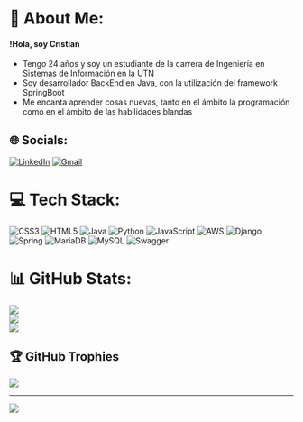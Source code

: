 # 💫 About Me:
#### !Hola, soy Cristian<br>
- Tengo 24 años y soy un estudiante de la carrera de Ingeniería en Sistemas de Información en la UTN<br>
- Soy desarrollador BackEnd en Java, con la utilización del framework SpringBoot <br>
- Me encanta aprender cosas nuevas, tanto en el ámbito la programación como en el ámbito de las habilidades blandas <br>


## 🌐 Socials:
[![LinkedIn](https://img.shields.io/badge/LinkedIn-%230077B5.svg?logo=linkedin&logoColor=white)](https://linkedin.com/in/Cristian-Palazzo) 
[![Gmail](https://img.shields.io/badge/Gmail-%23E34F26.svg?logo=Gmail&logoColor=white)](mailto:cristianpalazzo14@gmail.com) 

# 💻 Tech Stack:
![CSS3](https://img.shields.io/badge/css3-%231572B6.svg?style=for-the-badge&logo=css3&logoColor=white) ![HTML5](https://img.shields.io/badge/html5-%23E34F26.svg?style=for-the-badge&logo=html5&logoColor=white) ![Java](https://img.shields.io/badge/java-%23ED8B00.svg?style=for-the-badge&logo=openjdk&logoColor=white) ![Python](https://img.shields.io/badge/python-3670A0?style=for-the-badge&logo=python&logoColor=ffdd54) ![JavaScript](https://img.shields.io/badge/javascript-%23323330.svg?style=for-the-badge&logo=javascript&logoColor=%23F7DF1E) ![AWS](https://img.shields.io/badge/AWS-%23FF9900.svg?style=for-the-badge&logo=amazon-aws&logoColor=white) ![Django](https://img.shields.io/badge/django-%23092E20.svg?style=for-the-badge&logo=django&logoColor=white) ![Spring](https://img.shields.io/badge/spring-%236DB33F.svg?style=for-the-badge&logo=spring&logoColor=white) ![MariaDB](https://img.shields.io/badge/MariaDB-003545?style=for-the-badge&logo=mariadb&logoColor=white) ![MySQL](https://img.shields.io/badge/mysql-%2300000f.svg?style=for-the-badge&logo=mysql&logoColor=white) ![Swagger](https://img.shields.io/badge/-Swagger-%23Clojure?style=for-the-badge&logo=swagger&logoColor=white)
# 📊 GitHub Stats:
![](https://github-readme-stats.vercel.app/api?username=CristianPalazzo&theme=dark&hide_border=false&include_all_commits=false&count_private=false)<br/>
![](https://github-readme-streak-stats.herokuapp.com/?user=CristianPalazzo&theme=dark&hide_border=false)<br/>
![](https://github-readme-stats.vercel.app/api/top-langs/?username=CristianPalazzo&theme=dark&hide_border=false&include_all_commits=false&count_private=false&layout=compact)

## 🏆 GitHub Trophies
![](https://github-profile-trophy.vercel.app/?username=CristianPalazzo&theme=gruvbox&no-frame=false&no-bg=true&margin-w=4)

---
[![](https://visitcount.itsvg.in/api?id=CristianPalazzo&icon=0&color=8)](https://visitcount.itsvg.in)

<!-- Proudly created with GPRM ( https://gprm.itsvg.in ) -->
